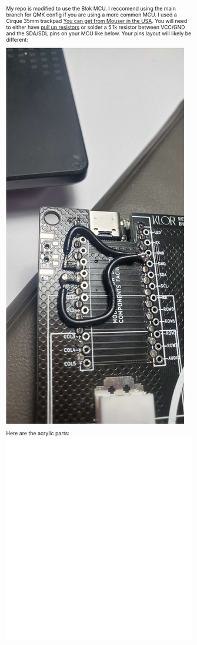 

My repo is modified to use the Blok MCU. I reccomend using the main branch for QMK config if you are using a more common MCU.
I used a Cirque 35mm trackpad [You can get from Mouser in the USA](https://www.mouser.com/ProductDetail/Cirque/TM035035-2024-003?qs=wd5RIQLrsJiMSFF94ofOQw%3D%3D). You will need to either have [pull up resistors](https://rheingoldheavy.com/i2c-pull-resistors/) or solder a 5.1k resistor between VCC/GND and the SDA/SDL pins on your MCU like below. Your pins layout will likely be different:

![Blok pull up resistors](./images/pullups.jpg)

Here are the acrylic parts:
![Acrylic template](./images/trackpad-acrylics.svg)

